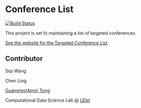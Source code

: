 # Conference List

[![Build Status](https://travis-ci.org/nicolas-van/bootstrap-4-github-pages.svg?branch=master)](https://travis-ci.org/nicolas-van/bootstrap-4-github-pages)

This project is set fo maintaining a list of targeted conferences.

[See the website for the Targeted Conference List](https://cdslabamotong.github.io/conference-list/).

## Contributor
Siqi Wang

Chen Ling

[Guangmo(Amo) Tong](http://udel.edu/~amotong/)  

Computational Data Science Lab @ [UDel](https://www.cis.udel.edu/)


